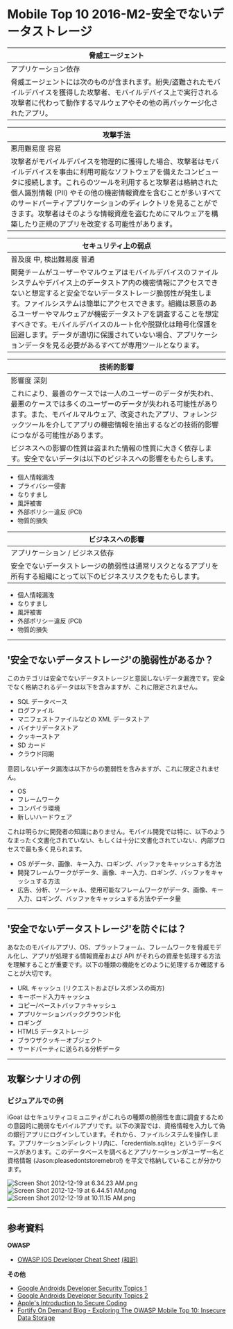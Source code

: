 # Mobile Top 10 2016-M2-安全でないデータストレージ

| 脅威エージェント |
| --- |
| アプリケーション依存 |
| 脅威エージェントには次のものが含まれます。紛失/盗難されたモバイルデバイスを獲得した攻撃者、モバイルデバイス上で実行される攻撃者に代わって動作するマルウェアやその他の再パッケージ化されたアプリ。 |

| 攻撃手法 |
| --- |
| 悪用難易度 容易 |
| 攻撃者がモバイルデバイスを物理的に獲得した場合、攻撃者はモバイルデバイスを事由に利用可能なソフトウェアを備えたコンピュータに接続します。これらのツールを利用すると攻撃者は格納された個人識別情報 (PII) やその他の機密情報資産を含むことが多いすべてのサードパーティアプリケーションのディレクトリを見ることができます。攻撃者はそのような情報資産を盗むためにマルウェアを構築したり正規のアプリを改変する可能性があります。 |

| セキュリティ上の弱点 |
| --- |
| 普及度 中, 検出難易度 普通 |
| 開発チームがユーザーやマルウェアはモバイルデバイスのファイルシステムやデバイス上のデータストア内の機密情報にアクセスできないと想定すると安全でないデータストレージ脆弱性が発生します。ファイルシステムは簡単にアクセスできます。組織は悪意のあるユーザーやマルウェアが機密データストアを調査することを想定すべきです。モバイルデバイスのルート化や脱獄化は暗号化保護を回避します。データが適切に保護されていない場合、アプリケーションデータを見る必要があるすべてが専用ツールとなります。 |

| 技術的影響 |
| --- |
| 影響度 深刻 |
| これにより、最善のケースでは一人のユーザーのデータが失われ、最悪のケースでは多くのユーザーのデータが失われる可能性があります。また、モバイルマルウェア、改変されたアプリ、フォレンジックツールを介してアプリの機密情報を抽出するなどの技術的影響につながる可能性があります。 |
| ビジネスへの影響の性質は盗まれた情報の性質に大きく依存します。安全でないデータは以下のビジネスへの影響をもたらします。 |

- 個人情報漏洩
- プライバシー侵害
- なりすまし
- 風評被害
- 外部ポリシー違反 (PCI)
- 物質的損失

| ビジネスへの影響 |
| --- |
| アプリケーション / ビジネス依存 |
| 安全でないデータストレージの脆弱性は通常リスクとなるアプリを所有する組織にとって以下のビジネスリスクをもたらします。 |

- 個人情報漏洩
- なりすまし
- 風評被害
- 外部ポリシー違反 (PCI)
- 物質的損失

---

## &#39;安全でないデータストレージ&#39;の脆弱性があるか？

このカテゴリは安全でないデータストレージと意図しないデータ漏洩です。安全でなく格納されるデータは以下を含みますが、これに限定されません。

- SQL データベース
- ログファイル
- マニフェストファイルなどの XML データストア
- バイナリデータストア
- クッキーストア
- SD カード
- クラウド同期

意図しないデータ漏洩は以下からの脆弱性を含みますが、これに限定されません。

- OS
- フレームワーク
- コンパイラ環境
- 新しいハードウェア

これは明らかに開発者の知識にありません。モバイル開発では特に、以下のようなまったく文書化されていない、もしくは十分に文書化されていない、内部プロセスで最も多く見られます。

- OS がデータ、画像、キー入力、ロギング、バッファをキャッシュする方法
- 開発フレームワークがデータ、画像、キー入力、ロギング、バッファをキャッシュする方法
- 広告、分析、ソーシャル、使用可能なフレームワークがデータ、画像、キー入力、ロギング、バッファをキャッシュする方法やデータ量

---

## &#39;安全でないデータストレージ&#39;を防ぐには？

あなたのモバイルアプリ、OS、プラットフォーム、フレームワークを脅威モデル化し、アプリが処理する情報資産および API がそれらの資産を処理する方法を理解することが重要です。以下の種類の機能をどのように処理するか確認することが大切です。

- URL キャッシュ (リクエストおよびレスポンスの両方)
- キーボード入力キャッシュ
- コピー/ペーストバッファキャッシュ
- アプリケーションバックグラウンド化
- ロギング
- HTML5 データストレージ
- ブラウザクッキーオブジェクト
- サードパーティに送られる分析データ

---

## 攻撃シナリオの例

### ビジュアルでの例

iGoat はセキュリティコミュニティがこれらの種類の脆弱性を直に調査するための意図的に脆弱なモバイルアプリです。以下の演習では、資格情報を入力して偽の銀行アプリにログインしています。それから、ファイルシステムを操作します。アプリケーションディレクトリ内に、「credentials.sqlite」というデータベースがあります。このデータベースを調べるとアプリケーションがユーザー名と資格情報 (Jason:pleasedontstoremebro!) を平文で格納していることが分かります。

![Screen Shot 2012-12-19 at 6.34.23 AM.png](images/Screen_Shot_2012-12-19_at_6.34.23_AM.png)
![Screen Shot 2012-12-19 at 6.44.51 AM.png](images/Screen_Shot_2012-12-19_at_6.44.51_AM.png)
![Screen Shot 2012-12-19 at 10.11.15 AM.png](images/Screen_Shot_2012-12-19_at_10.11.15_AM.png)

---

## 参考資料

**OWASP**

- [OWASP IOS Developer Cheat Sheet](https://www.owasp.org/index.php/IOS_Developer_Cheat_Sheet) [(和訳)](https://jpcertcc.github.io/OWASPdocuments/CheatSheets/IOSDeveloper.html)

**その他**

- [Google Androids Developer Security Topics 1](http://source.android.com/tech/security/)
- [Google Androids Developer Security Topics 2](http://developer.android.com/training/articles/security-tips.html)
- [Apple's Introduction to Secure Coding](https://developer.apple.com/library/mac/)
- [Fortify On Demand Blog - Exploring The OWASP Mobile Top 10: Insecure Data Storage](http://h30499.www3.hp.com/t5/Application-Security-Fortify-on/Exploring-The-OWASP-Mobile-Top-10-M1-Insecure-Data-Storage/ba-p/5904609)
